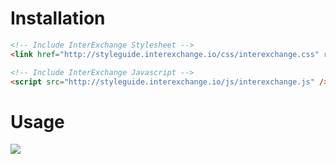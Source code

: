 # Installation

```html
<!-- Include InterExchange Stylesheet -->
<link href="http://styleguide.interexchange.io/css/interexchange.css" rel="stylesheet" />

<!-- Include InterExchange Javascript -->
<script src="http://styleguide.interexchange.io/js/interexchange.js" />
```

# Usage

<img src="/images/index.gif" class="img-responsive" />
